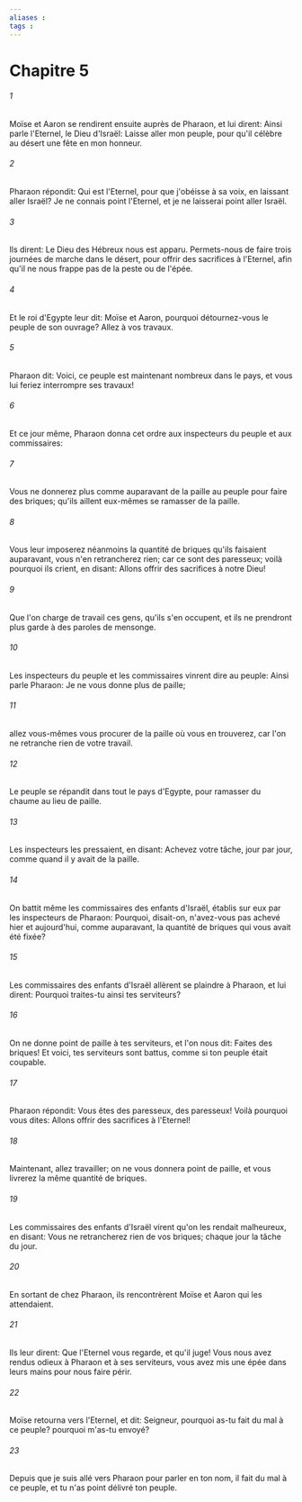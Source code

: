 ```yaml
---
aliases : 
tags : 
---
```


# Chapitre 5

###### 1
Moïse et Aaron se rendirent ensuite auprès de Pharaon, et lui dirent: Ainsi parle l'Eternel, le Dieu d'Israël: Laisse aller mon peuple, pour qu'il célèbre au désert une fête en mon honneur.
###### 2
Pharaon répondit: Qui est l'Eternel, pour que j'obéisse à sa voix, en laissant aller Israël? Je ne connais point l'Eternel, et je ne laisserai point aller Israël.
###### 3
Ils dirent: Le Dieu des Hébreux nous est apparu. Permets-nous de faire trois journées de marche dans le désert, pour offrir des sacrifices à l'Eternel, afin qu'il ne nous frappe pas de la peste ou de l'épée.
###### 4
Et le roi d'Egypte leur dit: Moïse et Aaron, pourquoi détournez-vous le peuple de son ouvrage? Allez à vos travaux.
###### 5
Pharaon dit: Voici, ce peuple est maintenant nombreux dans le pays, et vous lui feriez interrompre ses travaux!
###### 6
Et ce jour même, Pharaon donna cet ordre aux inspecteurs du peuple et aux commissaires:
###### 7
Vous ne donnerez plus comme auparavant de la paille au peuple pour faire des briques; qu'ils aillent eux-mêmes se ramasser de la paille.
###### 8
Vous leur imposerez néanmoins la quantité de briques qu'ils faisaient auparavant, vous n'en retrancherez rien; car ce sont des paresseux; voilà pourquoi ils crient, en disant: Allons offrir des sacrifices à notre Dieu!
###### 9
Que l'on charge de travail ces gens, qu'ils s'en occupent, et ils ne prendront plus garde à des paroles de mensonge.
###### 10
Les inspecteurs du peuple et les commissaires vinrent dire au peuple: Ainsi parle Pharaon: Je ne vous donne plus de paille;
###### 11
allez vous-mêmes vous procurer de la paille où vous en trouverez, car l'on ne retranche rien de votre travail.
###### 12
Le peuple se répandit dans tout le pays d'Egypte, pour ramasser du chaume au lieu de paille.
###### 13
Les inspecteurs les pressaient, en disant: Achevez votre tâche, jour par jour, comme quand il y avait de la paille.
###### 14
On battit même les commissaires des enfants d'Israël, établis sur eux par les inspecteurs de Pharaon: Pourquoi, disait-on, n'avez-vous pas achevé hier et aujourd'hui, comme auparavant, la quantité de briques qui vous avait été fixée?
###### 15
Les commissaires des enfants d'Israël allèrent se plaindre à Pharaon, et lui dirent: Pourquoi traites-tu ainsi tes serviteurs?
###### 16
On ne donne point de paille à tes serviteurs, et l'on nous dit: Faites des briques! Et voici, tes serviteurs sont battus, comme si ton peuple était coupable.
###### 17
Pharaon répondit: Vous êtes des paresseux, des paresseux! Voilà pourquoi vous dites: Allons offrir des sacrifices à l'Eternel!
###### 18
Maintenant, allez travailler; on ne vous donnera point de paille, et vous livrerez la même quantité de briques.
###### 19
Les commissaires des enfants d'Israël virent qu'on les rendait malheureux, en disant: Vous ne retrancherez rien de vos briques; chaque jour la tâche du jour.
###### 20
En sortant de chez Pharaon, ils rencontrèrent Moïse et Aaron qui les attendaient.
###### 21
Ils leur dirent: Que l'Eternel vous regarde, et qu'il juge! Vous nous avez rendus odieux à Pharaon et à ses serviteurs, vous avez mis une épée dans leurs mains pour nous faire périr.
###### 22
Moïse retourna vers l'Eternel, et dit: Seigneur, pourquoi as-tu fait du mal à ce peuple? pourquoi m'as-tu envoyé?
###### 23
Depuis que je suis allé vers Pharaon pour parler en ton nom, il fait du mal à ce peuple, et tu n'as point délivré ton peuple.

